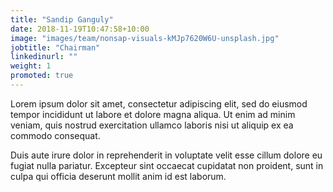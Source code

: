 ```yaml
---
title: "Sandip Ganguly"
date: 2018-11-19T10:47:58+10:00
image: "images/team/nonsap-visuals-kMJp7620W6U-unsplash.jpg"
jobtitle: "Chairman"
linkedinurl: ""
weight: 1
promoted: true
---
```


Lorem ipsum dolor sit amet, consectetur adipiscing elit, sed do eiusmod tempor incididunt ut labore et dolore magna aliqua. Ut enim ad minim veniam, quis nostrud exercitation ullamco laboris nisi ut aliquip ex ea commodo consequat.

Duis aute irure dolor in reprehenderit in voluptate velit esse cillum dolore eu fugiat nulla pariatur. Excepteur sint occaecat cupidatat non proident, sunt in culpa qui officia deserunt mollit anim id est laborum.
